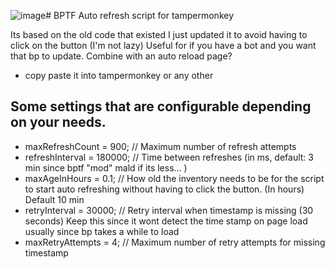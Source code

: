 ![image](https://github.com/user-attachments/assets/66100e9b-2cc1-4c3f-a4da-b88acdb2ed76)# BPTF Auto refresh script for tampermonkey

Its based on the old code that existed I just updated it to avoid having to click on the button (I'm not lazy)
Useful for if you have a bot and you want that bp to update. Combine with an auto reload page? 

* copy paste it into tampermonkey or any other

## Some settings that are configurable depending on your needs. 
* maxRefreshCount = 900; // Maximum number of refresh attempts
* refreshInterval = 180000; // Time between refreshes (in ms, default: 3 min since bptf "mod" mald if its less... )
* maxAgeInHours = 0.1; // How old the inventory needs to be for the script to start auto refreshing without having to click the button. (In hours) Default 10 min
* retryInterval = 30000; // Retry interval when timestamp is missing (30 seconds) Keep this since it wont detect the time stamp on page load usually since bp takes a while to load
* maxRetryAttempts = 4; // Maximum number of retry attempts for missing timestamp
